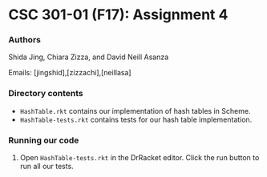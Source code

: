 # CSC 301-01 (F17): Assignment 4

### Authors
Shida Jing, Chiara Zizza, and David Neill Asanza

Emails: [jingshid],[zizzachi],[neillasa]

### Directory contents
 * `HashTable.rkt` contains our implementation of hash tables in Scheme.
 * `HashTable-tests.rkt` contains tests for our hash table implementation.

### Running our code

1. Open `HashTable-tests.rkt` in the DrRacket editor. Click the run button to run all our tests.
